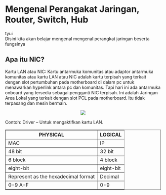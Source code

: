 # Mengenal Perangakat Jaringan, Router, Switch, Hub
tyui   
Disini kita akan belajar mengenal mengenal perangkat jaringan beserta fungsinya

## Apa itu NIC?
Kartu LAN atau NIC:  Kartu antarmuka komunitas atau adaptor antarmuka komunitas atau kartu LAN atau NIC adalah kartu terpisah yang terkait dengan slot pertumbuhan pada motherboard di dalam pc untuk menawarkan hyperlink antara pc dan komunitas. Tapi hari ini ada antarmuka onboard yang tersedia sebagai pengganti NIC terpisah. Ini adalah Jaringan Area Lokal yang terkait dengan slot PCL pada motherboard. Itu tidak terpasang dan mesin bermain.

<p align="center"><img src="https://drive.google.com/uc?export=view&id=13zJibIzHWQudaD8aobc4_5XHelB6llIq"></p>
Contoh: Driver – Untuk mengaktifkan kartu LAN.

 <table border="1" cellpadding="10">
<!--         <tr>
        <th >Local Area Network</th>
        <tr> -->
        <th>PHYSICAL	</th> <th>LOGICAL</th>
        </tr> 
        <tr>
            <td>MAC</td>
            <td>IP</td>
        </tr>
        <tr>
            <td>48 bit</td>
            <td>32  bit</td>
        </tr>
        <tr>
            <td>6 block	</td>
            <td>4 block</td>
        </tr>
        <tr>
            <td>eight-bit</td>
            <td>eight-bit</td>
        </tr>
        <tr>
            <td>Represent as the hexadecimal format</td>
            <td>Decimal</td>
        </tr>
        <tr>
            <td>0-9 A-F</td>
            <td>0-9</td>
        </tr>
 </table>
